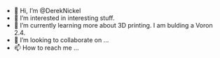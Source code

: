- 👋 Hi, I’m @DerekNickel
- 👀 I’m interested in interesting stuff.
- 🌱 I’m currently learning more about 3D printing.  I am bulding a Voron 2.4.
- 💞️ I’m looking to collaborate on ...
- 📫 How to reach me ...
